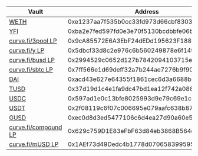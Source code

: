 | Vault                                                                                             | Address                                    | GitHub                                                                                                 |
| ------------------------------------------------------------------------------------------------- | ------------------------------------------ | ------------------------------------------------------------------------------------------------------ |
| [WETH](https://etherscan.io/address/0xe1237aa7f535b0cc33fd973d66cbf830354d16c7)                   | 0xe1237aa7f535b0cc33fd973d66cbf830354d16c7 | [yWETH.sol](https://github.com/iearn-finance/yearn-protocol/blob/develop/contracts/vaults/yWETH.sol)   |
| [YFI](https://etherscan.io/address/0xba2e7fed597fd0e3e70f5130bcdbbfe06bb94fe1)                    | 0xba2e7fed597fd0e3e70f5130bcdbbfe06bb94fe1 | [yVault.sol](https://github.com/iearn-finance/yearn-protocol/blob/develop/contracts/vaults/yVault.sol) |
| [curve.fi/3pool LP](https://etherscan.io/address/0x9cA85572E6A3EbF24dEDd195623F188735A5179f#code) | 0x9cA85572E6A3EbF24dEDd195623F188735A5179f | [yVault.sol](https://github.com/iearn-finance/yearn-protocol/blob/develop/contracts/vaults/yVault.sol) |
| [curve.fi/y LP](https://etherscan.io/address/0x5dbcf33d8c2e976c6b560249878e6f1491bca25c)          | 0x5dbcf33d8c2e976c6b560249878e6f1491bca25c | [yVault.sol](https://github.com/iearn-finance/yearn-protocol/blob/develop/contracts/vaults/yVault.sol) |
| [curve.fi/busd LP](https://etherscan.io/address/0x2994529c0652d127b7842094103715ec5299bbed)       | 0x2994529c0652d127b7842094103715ec5299bbed | [yVault.sol](https://github.com/iearn-finance/yearn-protocol/blob/develop/contracts/vaults/yVault.sol) |
| [curve.fi/sbtc LP](https://etherscan.io/address/0x7ff566e1d69deff32a7b244ae7276b9f90e9d0f6)       | 0x7ff566e1d69deff32a7b244ae7276b9f90e9d0f6 | [yVault.sol](https://github.com/iearn-finance/yearn-protocol/blob/develop/contracts/vaults/yVault.sol) |
| [DAI](https://etherscan.io/address/0xacd43e627e64355f1861cec6d3a6688b31a6f952)                    | 0xacd43e627e64355f1861cec6d3a6688b31a6f952 | [yVault.sol](https://github.com/iearn-finance/yearn-protocol/blob/develop/contracts/vaults/yVault.sol) |
| [TUSD](https://etherscan.io/address/0x37d19d1c4e1fa9dc47bd1ea12f742a0887eda74a)                   | 0x37d19d1c4e1fa9dc47bd1ea12f742a0887eda74a | [yVault.sol](https://github.com/iearn-finance/yearn-protocol/blob/develop/contracts/vaults/yVault.sol) |
| [USDC](https://etherscan.io/address/0x597ad1e0c13bfe8025993d9e79c69e1c0233522e)                   | 0x597ad1e0c13bfe8025993d9e79c69e1c0233522e | [yVault.sol](https://github.com/iearn-finance/yearn-protocol/blob/develop/contracts/vaults/yVault.sol) |
| [USDT](https://etherscan.io/address/0x2f08119c6f07c006695e079aafc638b8789faf18)                   | 0x2f08119c6f07c006695e079aafc638b8789faf18 | [yVault.sol](https://github.com/iearn-finance/yearn-protocol/blob/develop/contracts/vaults/yVault.sol) |
| [GUSD](https://etherscan.io/address/0xec0d8d3ed5477106c6d4ea27d90a60e594693c90)                   | 0xec0d8d3ed5477106c6d4ea27d90a60e594693c90 | [yVault.sol](https://github.com/iearn-finance/yearn-protocol/blob/develop/contracts/vaults/yVault.sol) |
| [curve.fi/compound LP](https://etherscan.io/address/0x629c759d1e83efbf63d84eb3868b564d9521c129)   | 0x629c759D1E83eFbF63d84eb3868B564d9521C129 | [yVault.sol](https://github.com/iearn-finance/yearn-protocol/blob/develop/contracts/vaults/yVault.sol) |
| [curve.fi/mUSD LP](https://etherscan.io/address/0x1AEf73d49Dedc4b1778d0706583995958Dc862e6)       | 0x1AEf73d49Dedc4b1778d0706583995958Dc862e6 | [yVault.sol](https://github.com/iearn-finance/yearn-protocol/blob/develop/contracts/vaults/yVault.sol) |
